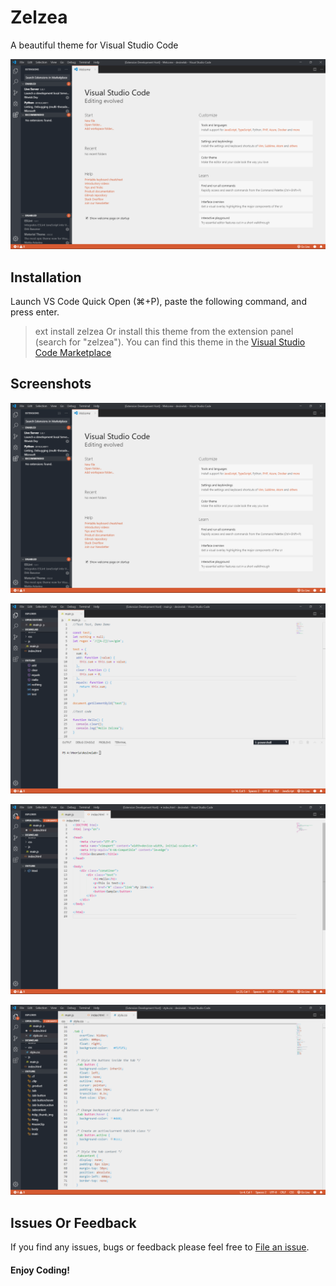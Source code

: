 # Zelzea

A beautiful theme for Visual Studio Code

![Welcome Page](./assets/welcome.png "Welcome page")

## Installation

Launch VS Code Quick Open (⌘+P), paste the following command, and press enter.  
> ext install zelzea
Or install this theme from the extension panel (search for "zelzea").
You can find this theme in the [Visual Studio Code Marketplace](https://marketplace.visualstudio.com/items?itemName=HooriaHic.zelzea)

## Screenshots

![Welcome Page](./assets/welcome.png "Welcome page")

![Javascript Example](./assets/withjs.png "Javascript Example")

![HTML Example](./assets/withhtml.png "Html Example")

![CSS Example](./assets/withcss.png "CSS Example")

## Issues Or Feedback

If you find any issues, bugs or feedback please feel free to [File an issue](https://github.com/HooriaHIC/zelzea/issues).

#### Enjoy Coding!
